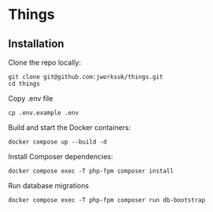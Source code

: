 # Things

## Installation

Clone the repo locally:

```shell
git clone git@github.com:jworksuk/things.git
cd things
```

Copy .env file

```shell
cp .env.example .env
```

Build and start the Docker containers:
```shell
docker compose up --build -d
```

Install Composer dependencies:

```shell
docker compose exec -T php-fpm composer install
```

Run database migrations

```shell
docker compose exec -T php-fpm composer run db-bootstrap
```

